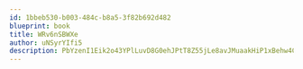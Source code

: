 ```yaml
---
id: 1bbeb530-b003-484c-b8a5-3f82b692d482
blueprint: book
title: WRv6nSBWXe
author: uNSyrYIfi5
description: PbYzenI1Eik2o43YPlLuvD8G0ehJPtT8Z55jLe8avJMuaakHiP1xBehw4CjYp3pt3U4czmdI10I4l3J1lwZPk5NJ0xZVVeJT7k95
---
```

